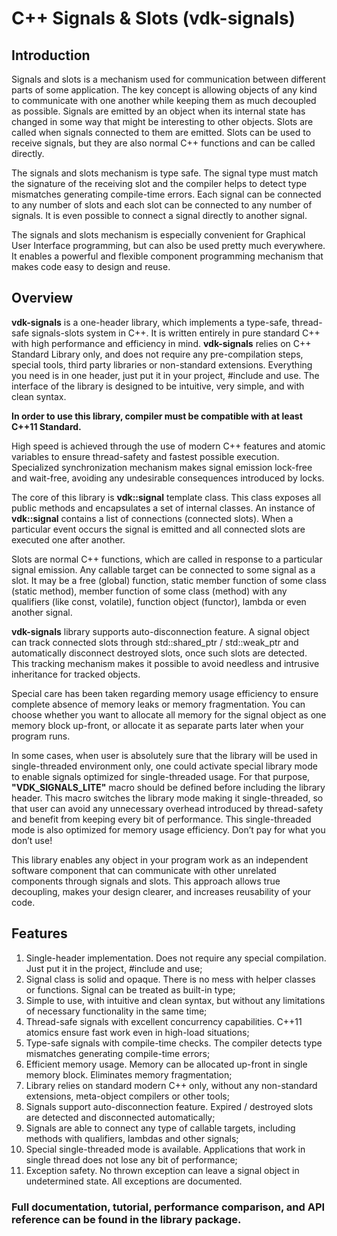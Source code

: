 C++ Signals & Slots (vdk-signals)
=================================

## Introduction

Signals and slots is a mechanism used for communication between different parts of some application. The key concept is allowing objects of any kind to communicate with one another while keeping them as much decoupled as possible. Signals are emitted by an object when its internal state has changed in some way that might be interesting to other objects. Slots are called when signals connected to them are emitted. Slots can be used to receive signals, but they are also normal C++ functions and can be called directly.

The signals and slots mechanism is type safe. The signal type must match the signature of the receiving slot and the compiler helps to detect type mismatches generating compile-time errors. Each signal can be connected to any number of slots and each slot can be connected to any number of signals. It is even possible to connect a signal directly to another signal.

The signals and slots mechanism is especially convenient for Graphical User Interface programming, but can also be used pretty much everywhere. It enables a powerful and flexible component programming mechanism that makes code easy to design and reuse.

## Overview

**vdk-signals** is a one-header library, which implements a type-safe, thread-safe signals-slots system in C++. It is written entirely in pure standard C++ with high performance and efficiency in mind. **vdk-signals** relies on C++ Standard Library only, and does not require any pre-compilation steps, special tools, third party libraries or non-standard extensions. Everything you need is in one header, just put it in your project, #include and use. The interface of the library is designed to be intuitive, very simple, and with clean syntax.

**In order to use this library, compiler must be compatible with at least C++11 Standard.**

High speed is achieved through the use of modern C++ features and atomic variables to ensure thread-safety and fastest possible execution. Specialized synchronization mechanism makes signal emission lock-free and wait-free, avoiding any undesirable consequences introduced by locks.

The core of this library is **vdk::signal** template class. This class exposes all public methods and encapsulates a set of internal classes. An instance of **vdk::signal** contains a list of connections (connected slots). When a particular event occurs the signal is emitted and all connected slots are executed one after another.

Slots are normal C++ functions, which are called in response to a particular signal emission. Any callable target can be connected to some signal as a slot. It may be a free (global) function, static member function of some class (static method), member function of some class (method) with any qualifiers (like const, volatile), function object (functor), lambda or even another signal.

**vdk-signals** library supports auto-disconnection feature. A signal object can track connected slots through std::shared_ptr / std::weak_ptr and automatically disconnect destroyed slots, once such slots are detected. This tracking mechanism makes it possible to avoid needless and intrusive inheritance for tracked objects.

Special care has been taken regarding memory usage efficiency to ensure complete absence of memory leaks or memory fragmentation. You can choose whether you want to allocate all memory for the signal object as one memory block up-front, or allocate it as separate parts later when your program runs.

In some cases, when user is absolutely sure that the library will be used in single-threaded environment only, one could activate special library mode to enable signals optimized for single-threaded usage. For that purpose, **"VDK_SIGNALS_LITE"** macro should be defined before including the library header. This macro switches the library mode making it single-threaded, so that user can avoid any unnecessary overhead introduced by thread-safety and benefit from keeping every bit of performance. This single-threaded mode is also optimized for memory usage efficiency. Don’t pay for what you don’t use!

This library enables any object in your program work as an independent software component that can communicate with other unrelated components through signals and slots. This approach allows true decoupling, makes your design clearer, and increases reusability of your code.

## Features

1. Single-header implementation. Does not require any special compilation. Just put it in the project, #include and use;
2. Signal class is solid and opaque. There is no mess with helper classes or functions. Signal can be treated as built-in type;
3. Simple to use, with intuitive and clean syntax, but without any limitations of necessary functionality in the same time;
4. Thread-safe signals with excellent concurrency capabilities. C++11 atomics ensure fast work even in high-load situations;
5. Type-safe signals with compile-time checks. The compiler detects type mismatches generating compile-time errors;
6. Efficient memory usage. Memory can be allocated up-front in single memory block. Eliminates memory fragmentation;
7. Library relies on standard modern C++ only, without any non-standard extensions, meta-object compilers or other tools;
8. Signals support auto-disconnection feature. Expired / destroyed slots are detected and disconnected automatically;
9. Signals are able to connect any type of callable targets, including methods with qualifiers, lambdas and other signals;
10. Special single-threaded mode is available. Applications that work in single thread does not lose any bit of performance;
11. Exception safety. No thrown exception can leave a signal object in undetermined state. All exceptions are documented.



### **Full documentation, tutorial, performance comparison, and API reference can be found in the library package.**